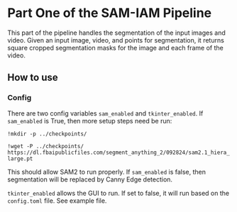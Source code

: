 # Part One of the SAM-IAM Pipeline
This part of the pipeline handles the segmentation of the input images and video. Given an input image, video, and points for segmentation, it returns square cropped segmentation masks for the image and each frame of the video.


## How to use

### Config
There are two config variables `sam_enabled` and `tkinter_enabled`. If `sam_enabled` is True, then more setup steps need be run:

`!mkdir -p ../checkpoints/`

`!wget -P ../checkpoints/ https://dl.fbaipublicfiles.com/segment_anything_2/092824/sam2.1_hiera_large.pt`

This should allow SAM2 to run properly. If `sam_enabled` is false, then segmentation will be replaced by Canny Edge detection.

`tkinter_enabled` allows the GUI to run. If set to false, it will run based on the `config.toml` file. See example file.
